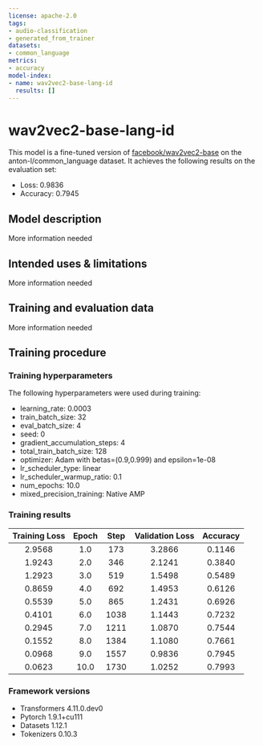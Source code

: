 ```yaml
---
license: apache-2.0
tags:
- audio-classification
- generated_from_trainer
datasets:
- common_language
metrics:
- accuracy
model-index:
- name: wav2vec2-base-lang-id
  results: []
---
```


<!-- This model card has been generated automatically according to the information the Trainer had access to. You
should probably proofread and complete it, then remove this comment. -->

# wav2vec2-base-lang-id

This model is a fine-tuned version of [facebook/wav2vec2-base](https://huggingface.co/facebook/wav2vec2-base) on the anton-l/common_language dataset.
It achieves the following results on the evaluation set:
- Loss: 0.9836
- Accuracy: 0.7945

## Model description

More information needed

## Intended uses & limitations

More information needed

## Training and evaluation data

More information needed

## Training procedure

### Training hyperparameters

The following hyperparameters were used during training:
- learning_rate: 0.0003
- train_batch_size: 32
- eval_batch_size: 4
- seed: 0
- gradient_accumulation_steps: 4
- total_train_batch_size: 128
- optimizer: Adam with betas=(0.9,0.999) and epsilon=1e-08
- lr_scheduler_type: linear
- lr_scheduler_warmup_ratio: 0.1
- num_epochs: 10.0
- mixed_precision_training: Native AMP

### Training results

| Training Loss | Epoch | Step | Validation Loss | Accuracy |
|:-------------:|:-----:|:----:|:---------------:|:--------:|
| 2.9568        | 1.0   | 173  | 3.2866          | 0.1146   |
| 1.9243        | 2.0   | 346  | 2.1241          | 0.3840   |
| 1.2923        | 3.0   | 519  | 1.5498          | 0.5489   |
| 0.8659        | 4.0   | 692  | 1.4953          | 0.6126   |
| 0.5539        | 5.0   | 865  | 1.2431          | 0.6926   |
| 0.4101        | 6.0   | 1038 | 1.1443          | 0.7232   |
| 0.2945        | 7.0   | 1211 | 1.0870          | 0.7544   |
| 0.1552        | 8.0   | 1384 | 1.1080          | 0.7661   |
| 0.0968        | 9.0   | 1557 | 0.9836          | 0.7945   |
| 0.0623        | 10.0  | 1730 | 1.0252          | 0.7993   |


### Framework versions

- Transformers 4.11.0.dev0
- Pytorch 1.9.1+cu111
- Datasets 1.12.1
- Tokenizers 0.10.3
